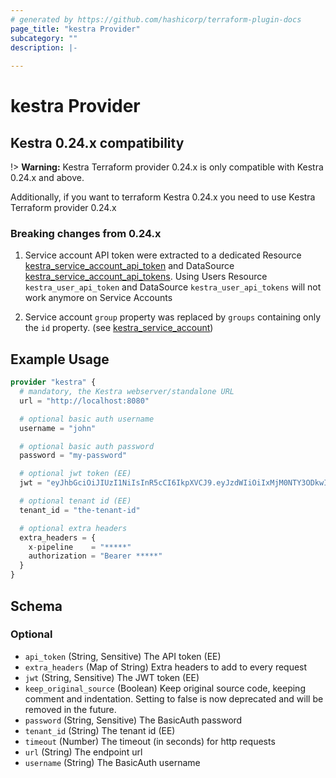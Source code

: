 ```yaml
---
# generated by https://github.com/hashicorp/terraform-plugin-docs
page_title: "kestra Provider"
subcategory: ""
description: |-
  
---
```


# kestra Provider

## Kestra 0.24.x compatibility

!> **Warning:** Kestra Terraform provider 0.24.x is only compatible with Kestra 0.24.x and above.

Additionally, if you want to terraform Kestra 0.24.x you need to use Kestra Terraform provider 0.24.x

### Breaking changes from 0.24.x

1) Service account API token were extracted to a dedicated Resource [kestra_service_account_api_token](resources/service_account_api_token.md) and DataSource [kestra_service_account_api_tokens](data-sources/service_account_api_tokens.md).
Using Users Resource `kestra_user_api_token` and DataSource `kestra_user_api_tokens` will not work anymore on Service Accounts

2) Service account `group` property was replaced by `groups` containing only the `id` property. (see [kestra_service_account](resources/service_account.md))

## Example Usage

```terraform
provider "kestra" {
  # mandatory, the Kestra webserver/standalone URL
  url = "http://localhost:8080"

  # optional basic auth username
  username = "john"

  # optional basic auth password
  password = "my-password"

  # optional jwt token (EE)
  jwt = "eyJhbGciOiJIUzI1NiIsInR5cCI6IkpXVCJ9.eyJzdWIiOiIxMjM0NTY3ODkwIiwibmFtZSI6Iktlc3RyYS5pbyIsImlhdCI6MTUxNjIzOTAyMn0.hm2VKztDJP7CUsI69Th6Y5NLEQrXx7OErLXay55GD5U"

  # optional tenant id (EE)
  tenant_id = "the-tenant-id"

  # optional extra headers
  extra_headers = {
    x-pipeline    = "*****"
    authorization = "Bearer *****"
  }
}
```

<!-- schema generated by tfplugindocs -->
## Schema

### Optional

- `api_token` (String, Sensitive) The API token (EE)
- `extra_headers` (Map of String) Extra headers to add to every request
- `jwt` (String, Sensitive) The JWT token (EE)
- `keep_original_source` (Boolean) Keep original source code, keeping comment and indentation. Setting to false is now deprecated and will be removed in the future.
- `password` (String, Sensitive) The BasicAuth password
- `tenant_id` (String) The tenant id (EE)
- `timeout` (Number) The timeout (in seconds) for http requests
- `url` (String) The endpoint url
- `username` (String) The BasicAuth username
